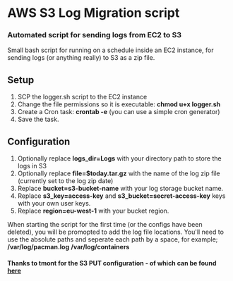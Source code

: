 # AWS S3 Log Migration script
### Automated script for sending logs from EC2 to S3

Small bash script for running on a schedule inside an EC2 instance, for sending
logs (or anything really) to S3 as a zip file.

## Setup
1. SCP the logger.sh script to the EC2 instance
2. Change the file permissions so it is executable: **chmod u+x logger.sh**
3. Create a Cron task: **crontab -e** (you can use a simple cron generator)
4. Save the task.

## Configuration
1. Optionally replace **logs_dir=Logs** with your directory path to store the logs in S3
2. Optionally replace **file=$today.tar.gz** with the name of the log zip file (currently set to the log zip date)
3. Replace **bucket=s3-bucket-name** with your log storage bucket name.
4. Replace **s3_key=access-key** and **s3_bucket=secret-access-key** keys with your own user keys.
5. Replace **region=eu-west-1** with your bucket region.

When starting the script for the first time (or the configs have been deleted),
you will be promopted to add the log file locations. You'll need to use the absolute
paths and seperate each path by a space, for example; **/var/log/pacman.log** **/var/log/containers**

#### Thanks to tmont for the S3 PUT configuration - of which can be found [here](http://tmont.com/blargh/2014/1/uploading-to-s3-in-bash)
